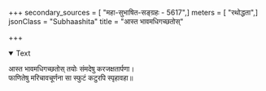 +++
secondary_sources = [ "महा-सुभाषित-सङ्ग्रहः - 5617",]
meters = [ "रथोद्धता",]
jsonClass = "Subhaashita"
title = "आस्त भावमधिगच्छतोस्"

+++

<details open><summary>Text</summary>

आस्त भावमधिगच्छतोस् तयोः संमदेषु करजक्षतार्पणा।  
फाणितेषु मरिचावचूर्णना सा स्फुटं कटुरपि स्पृहावहा॥
</details>
